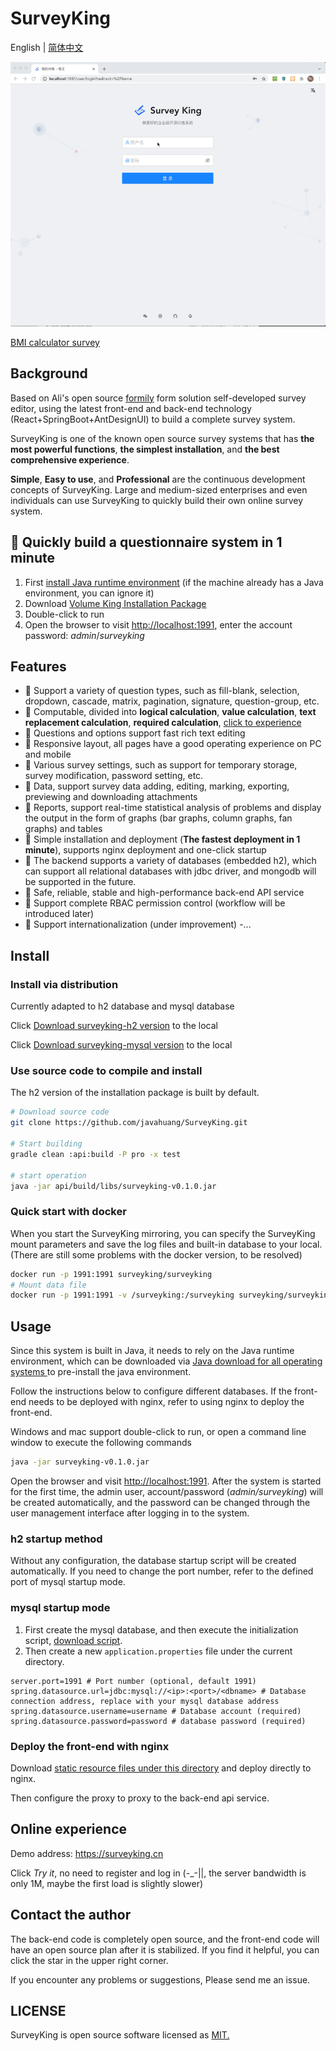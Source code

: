 # SurveyKing

English | [简体中文](./README.md)

![preview-surveyking](./docs/preview.gif)

[BMI calculator survey](https://surveyking.cn/s/q12345)

## Background

Based on Ali's open source [formily](https://github.com/alibaba/formily) form solution self-developed survey editor, using the latest front-end and back-end technology (React+SpringBoot+AntDesignUI) to build a complete survey system.

SurveyKing is one of the known open source survey systems that has **the most powerful functions**, **the simplest installation**, and **the best comprehensive experience**.

**Simple**, **Easy to use**, and **Professional** are the continuous development concepts of SurveyKing. Large and medium-sized enterprises and even individuals can use SurveyKing to quickly build their own online survey system.

## 🚀 Quickly build a questionnaire system in 1 minute

1. First [install Java runtime environment](https://www.java.com/en/download/manual.jsp) (if the machine already has a Java environment, you can ignore it)
2. Download [Volume King Installation Package](https://github.com/javahuang/SurveyKing/releases/download/v0.2.0/surveyking-h2-v0.2.0.jar)
3. Double-click to run
4. Open the browser to visit <http://localhost:1991>, enter the account password: *admin*/*surveyking*

## Features

- 🥇 Support a variety of question types, such as fill-blank, selection, dropdown, cascade, matrix, pagination, signature, question-group, etc.
- 🎉 Computable, divided into **logical calculation**, **value calculation**, **text replacement calculation**, **required calculation**, [click to experience](https://surveyking.cn/s/logic6)
- 🦋 Questions and options support fast rich text editing
- 🥊 Responsive layout, all pages have a good operating experience on PC and mobile
- 🥂 Various survey settings, such as support for temporary storage, survey modification, password setting, etc.
- 🎇 Data, support survey data adding, editing, marking, exporting, previewing and downloading attachments
- 🎨 Reports, support real-time statistical analysis of problems and display the output in the form of graphs (bar graphs, column graphs, fan graphs) and tables
- 🚀 Simple installation and deployment (**The fastest deployment in 1 minute**), supports nginx deployment and one-click startup
- 🎁 The backend supports a variety of databases (embedded h2), which can support all relational databases with jdbc driver, and mongodb will be supported in the future.
- 🐯 Safe, reliable, stable and high-performance back-end API service
- 🙆 Support complete RBAC permission control (workflow will be introduced later)
- 🌈 Support internationalization (under improvement)
-...

## Install

### Install via distribution

Currently adapted to h2 database and mysql database

Click [Download surveyking-h2 version](https://github.com/javahuang/SurveyKing/releases/download/v0.2.0/surveyking-h2-v0.2.0.jar) to the local

Click [Download surveyking-mysql version](https://github.com/javahuang/SurveyKing/releases/download/v0.2.0/surveyking-mysql-v0.2.0.jar) to the local

### Use source code to compile and install

The h2 version of the installation package is built by default.

```bash
# Download source code
git clone https://github.com/javahuang/SurveyKing.git

# Start building
gradle clean :api:build -P pro -x test

# start operation
java -jar api/build/libs/surveyking-v0.1.0.jar
```

### Quick start with docker

When you start the SurveyKing mirroring, you can specify the SurveyKing mount parameters and save the log files and built-in database to your local. (There are still some problems with the docker version, to be resolved)

```bash
docker run -p 1991:1991 surveyking/surveyking
# Mount data file
docker run -p 1991:1991 -v /surveyking:/surveyking surveyking/surveyking
```

## Usage

Since this system is built in Java, it needs to rely on the Java runtime environment, which can be downloaded via [Java download for all operating systems
](https://www.java.com/en/download/manual.jsp) to pre-install the java environment.

Follow the instructions below to configure different databases. If the front-end needs to be deployed with nginx, refer to using nginx to deploy the front-end.

Windows and mac support double-click to run, or open a command line window to execute the following commands

```bash
java -jar surveyking-v0.1.0.jar
```

Open the browser and visit <http://localhost:1991>. After the system is started for the first time, the admin user, account/password (*admin/surveyking*) will be created automatically, and the password can be changed through the user management interface after logging in to the system.

### h2 startup method

Without any configuration, the database startup script will be created automatically. If you need to change the port number, refer to the defined port of mysql startup mode.

### mysql startup mode

1. First create the mysql database, and then execute the initialization script, [download script](https://raw.githubusercontent.com/javahuang/SurveyKing/master/rdbms/src/main/resources/scripts/init-mysql.sql).
2. Then create a new `application.properties` file under the current directory.

  ```properties
  server.port=1991 # Port number (optional, default 1991)
  spring.datasource.url=jdbc:mysql://<ip>:<port>/<dbname> # Database connection address, replace with your mysql database address
  spring.datasource.username=username # Database account (required)
  spring.datasource.password=password # database password (required)
  ```

### Deploy the front-end with nginx

Download [static resource files under this directory](https://github.com/javahuang/SurveyKing/tree/master/api/src/main/resources/static) and deploy directly to nginx.

Then configure the proxy to proxy to the back-end api service.

## Online experience

Demo address: <https://surveyking.cn>

Click *Try it*, no need to register and log in (-_-||, the server bandwidth is only 1M, maybe the first load is slightly slower)

## Contact the author

The back-end code is completely open source, and the front-end code will have an open source plan after it is stabilized. If you find it helpful, you can click the star in the upper right corner.

If you encounter any problems or suggestions, Please send me an issue.

## LICENSE

SurveyKing is open source software licensed as
[MIT.](https://github.com/javahuang/SurveyKing/blob/master/LICENSE)